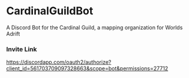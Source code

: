 # CardinalGuildBot
A Discord Bot for the Cardinal Guild, a mapping organization for Worlds Adrift

### Invite Link
https://discordapp.com/oauth2/authorize?client_id=561703709097328663&scope=bot&permissions=27712
